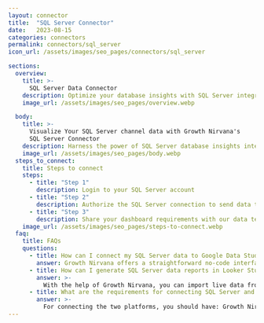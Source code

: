 ```yaml
---
layout: connector
title:  "SQL Server Connector"
date:   2023-08-15
categories: connectors
permalink: connectors/sql_server
icon_url: /assets/images/seo_pages/connectors/sql_server

sections:
  overview:
    title: >-
      SQL Server Data Connector
    description: Optimize your database insights with SQL Server integration. Seamlessly merge SQL Server database data with Looker Studio's analytical capabilities, unlocking insights that drive database performance strategies, data optimization, and operational excellence.
    image_url: /assets/images/seo_pages/overview.webp

  body:
    title: >-
      Visualize Your SQL Server channel data with Growth Nirvana's
      SQL Server Connector
    description: Harness the power of SQL Server database insights integrated into Looker Studio for strategic data management decisions.
    image_url: /assets/images/seo_pages/body.webp
  steps_to_connect:
    title: Steps to connect
    steps:
      - title: "Step 1"
        description: Login to your SQL Server account
      - title: "Step 2"
        description: Authorize the SQL Server connection to send data to Growth Nirvana
      - title: "Step 3"
        description: Share your dashboard requirements with our data team. We will build the report for you.
    image_url: /assets/images/seo_pages/steps-to-connect.webp
  faq:
    title: FAQs
    questions:
      - title: How can I connect my SQL Server data to Google Data Studio/Looker Studio?
        answer: Growth Nirvana offers a straightforward no-code interface to connect to SQL Server data sources.
      - title: How can I generate SQL Server data reports in Looker Studio?
        answer: >-
          With the help of Growth Nirvana, you can import live data from SQL Server into Looker Studio. These data can be viewed in charts, tables, and dashboards to generate branded reports that can be shared instantly.
      - title: What are the requirements for connecting SQL Server and Looker Studio?
        answer: >-
          For connecting the two platforms, you should have: Growth Nirvana Account and SQL Server Ads Account
---
```

